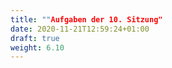 ```yaml
---
title: ""Aufgaben der 10. Sitzung"
date: 2020-11-21T12:59:24+01:00
draft: true
weight: 6.10
---
```


<center>


</center>
